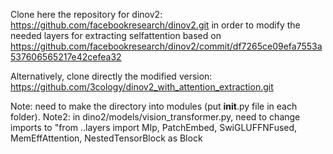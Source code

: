 Clone here the repository for dinov2: https://github.com/facebookresearch/dinov2.git
in order to modify the needed layers for extracting selfattention based on https://github.com/facebookresearch/dinov2/commit/df7265ce09efa7553a537606565217e42cefea32

Alternatively, clone directly the modified version: https://github.com/3cology/dinov2_with_attention_extraction.git

Note: need to make the directory into modules (put __init__.py file in each folder).
Note2: in dino2/models/vision_transformer.py, need to change imports to "from ..layers import Mlp, PatchEmbed, SwiGLUFFNFused, MemEffAttention, NestedTensorBlock as Block


